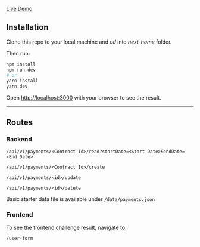 [Live Demo](https://next-home.vercel.app)

## Installation

Clone this repo to your local machine and _cd_ into _next-home_ folder.

Then run:
```bash
npm install
npm run dev
# or
yarn install
yarn dev
```

Open [http://localhost:3000](http://localhost:3000) with your browser to see the result.

---

## Routes

### Backend

```
/api/v1/payments/<Contract Id>/read?startDate=<Start Date>&endDate=<End Date>
```

```
/api/v1/payments/<Contract Id>/create
```

```
/api/v1/payments/<id>/update
```

```
/api/v1/payments/<id>/delete
```

Basic starter data file is available under ```/data/payments.json```

### Frontend

To see the frontend challenge result, navigate to:
```
/user-form
```

